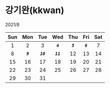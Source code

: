 # **강기완(kkwan)**

2021/8

| Sun |    Mon    |    Tue     |    Wed     |    Thu    |    Fri    | Sat |
| :-: | :-------: | :--------: | :--------: | :-------: | :-------: | :-: |
|  1  |     2     |     3      | **_`4`_**  | **_`5`_** | **_`6`_** |  7  |
|  8  | **_`9`_** | **_`10`_** | **_`11`_** |    12     |    13     | 14  |
| 15  |    16     |     17     |     18     |    19     |    20     | 21  |
| 22  |    23     |     24     |     25     |    26     |    27     | 28  |
| 29  |    30     |     31     |            |           |           |     |
